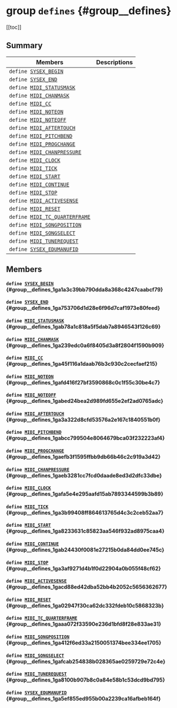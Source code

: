 # group `defines` {#group__defines}

[[toc]]

## Summary

 Members                        | Descriptions                                
--------------------------------|---------------------------------------------
`define `[`SYSEX_BEGIN`](#group__defines_1ga1a3c39bb790dda8a368c4247caabcf79)            | 
`define `[`SYSEX_END`](#group__defines_1ga753706d1d28e6f96d7caf1973e80feed)            | 
`define `[`MIDI_STATUSMASK`](#group__defines_1gab78a1c818a5f5dab7a8946543f126c69)            | 
`define `[`MIDI_CHANMASK`](#group__defines_1ga239edc0a6f8405d3a8f2804f1590b909)            | 
`define `[`MIDI_CC`](#group__defines_1ga45f116a1daab76b3c930c2cecfaef215)            | 
`define `[`MIDI_NOTEON`](#group__defines_1gafd416f27bf3590868c0c1f55c30be4c7)            | 
`define `[`MIDI_NOTEOFF`](#group__defines_1gabed24bea2d989fd655e2ef2ad0765adc)            | 
`define `[`MIDI_AFTERTOUCH`](#group__defines_1ga3a322d8cfd53576a2e167c1840551b0f)            | 
`define `[`MIDI_PITCHBEND`](#group__defines_1gabcc799504e8064679bca03f232223af4)            | 
`define `[`MIDI_PROGCHANGE`](#group__defines_1gaefb3f1595ffbb9db66b46c2c919a3d42)            | 
`define `[`MIDI_CHANPRESSURE`](#group__defines_1gaeb3281cc7fcd0daade8ed3d2dfc33dbe)            | 
`define `[`MIDI_CLOCK`](#group__defines_1gafa5e4e295aafd15ab7893344599b3b89)            | 
`define `[`MIDI_TICK`](#group__defines_1ga3b99408ff864613765d4c3c2ceb52aa7)            | 
`define `[`MIDI_START`](#group__defines_1ga8233631c85823aa546f932ad8975caa4)            | 
`define `[`MIDI_CONTINUE`](#group__defines_1gab24430f0081e27215b0da84dd0ee745c)            | 
`define `[`MIDI_STOP`](#group__defines_1ga3af9271d4b1f0d22904a0b055f48cf62)            | 
`define `[`MIDI_ACTIVESENSE`](#group__defines_1gacd88ed42dba52bb4b2052c5656362677)            | 
`define `[`MIDI_RESET`](#group__defines_1ga02947f30ca62dc332fdeb10c5868323b)            | 
`define `[`MIDI_TC_QUARTERFRAME`](#group__defines_1gaaa072f33590e236d1bfd8f28e833ae31)            | 
`define `[`MIDI_SONGPOSITION`](#group__defines_1ga412f6ed33a2150051374bee334ee1705)            | 
`define `[`MIDI_SONGSELECT`](#group__defines_1gafcab254838b028365ae0259729e72c4e)            | 
`define `[`MIDI_TUNEREQUEST`](#group__defines_1ga8100b907b8c0a84e58b1c53dcd9bd795)            | 
`define `[`SYSEX_EDUMANUFID`](#group__defines_1ga5ef855ed955b00a2239ca16afbeb164f)            | 

## Members

#### `define `[`SYSEX_BEGIN`](#group__defines_1ga1a3c39bb790dda8a368c4247caabcf79) {#group__defines_1ga1a3c39bb790dda8a368c4247caabcf79}

#### `define `[`SYSEX_END`](#group__defines_1ga753706d1d28e6f96d7caf1973e80feed) {#group__defines_1ga753706d1d28e6f96d7caf1973e80feed}

#### `define `[`MIDI_STATUSMASK`](#group__defines_1gab78a1c818a5f5dab7a8946543f126c69) {#group__defines_1gab78a1c818a5f5dab7a8946543f126c69}

#### `define `[`MIDI_CHANMASK`](#group__defines_1ga239edc0a6f8405d3a8f2804f1590b909) {#group__defines_1ga239edc0a6f8405d3a8f2804f1590b909}

#### `define `[`MIDI_CC`](#group__defines_1ga45f116a1daab76b3c930c2cecfaef215) {#group__defines_1ga45f116a1daab76b3c930c2cecfaef215}

#### `define `[`MIDI_NOTEON`](#group__defines_1gafd416f27bf3590868c0c1f55c30be4c7) {#group__defines_1gafd416f27bf3590868c0c1f55c30be4c7}

#### `define `[`MIDI_NOTEOFF`](#group__defines_1gabed24bea2d989fd655e2ef2ad0765adc) {#group__defines_1gabed24bea2d989fd655e2ef2ad0765adc}

#### `define `[`MIDI_AFTERTOUCH`](#group__defines_1ga3a322d8cfd53576a2e167c1840551b0f) {#group__defines_1ga3a322d8cfd53576a2e167c1840551b0f}

#### `define `[`MIDI_PITCHBEND`](#group__defines_1gabcc799504e8064679bca03f232223af4) {#group__defines_1gabcc799504e8064679bca03f232223af4}

#### `define `[`MIDI_PROGCHANGE`](#group__defines_1gaefb3f1595ffbb9db66b46c2c919a3d42) {#group__defines_1gaefb3f1595ffbb9db66b46c2c919a3d42}

#### `define `[`MIDI_CHANPRESSURE`](#group__defines_1gaeb3281cc7fcd0daade8ed3d2dfc33dbe) {#group__defines_1gaeb3281cc7fcd0daade8ed3d2dfc33dbe}

#### `define `[`MIDI_CLOCK`](#group__defines_1gafa5e4e295aafd15ab7893344599b3b89) {#group__defines_1gafa5e4e295aafd15ab7893344599b3b89}

#### `define `[`MIDI_TICK`](#group__defines_1ga3b99408ff864613765d4c3c2ceb52aa7) {#group__defines_1ga3b99408ff864613765d4c3c2ceb52aa7}

#### `define `[`MIDI_START`](#group__defines_1ga8233631c85823aa546f932ad8975caa4) {#group__defines_1ga8233631c85823aa546f932ad8975caa4}

#### `define `[`MIDI_CONTINUE`](#group__defines_1gab24430f0081e27215b0da84dd0ee745c) {#group__defines_1gab24430f0081e27215b0da84dd0ee745c}

#### `define `[`MIDI_STOP`](#group__defines_1ga3af9271d4b1f0d22904a0b055f48cf62) {#group__defines_1ga3af9271d4b1f0d22904a0b055f48cf62}

#### `define `[`MIDI_ACTIVESENSE`](#group__defines_1gacd88ed42dba52bb4b2052c5656362677) {#group__defines_1gacd88ed42dba52bb4b2052c5656362677}

#### `define `[`MIDI_RESET`](#group__defines_1ga02947f30ca62dc332fdeb10c5868323b) {#group__defines_1ga02947f30ca62dc332fdeb10c5868323b}

#### `define `[`MIDI_TC_QUARTERFRAME`](#group__defines_1gaaa072f33590e236d1bfd8f28e833ae31) {#group__defines_1gaaa072f33590e236d1bfd8f28e833ae31}

#### `define `[`MIDI_SONGPOSITION`](#group__defines_1ga412f6ed33a2150051374bee334ee1705) {#group__defines_1ga412f6ed33a2150051374bee334ee1705}

#### `define `[`MIDI_SONGSELECT`](#group__defines_1gafcab254838b028365ae0259729e72c4e) {#group__defines_1gafcab254838b028365ae0259729e72c4e}

#### `define `[`MIDI_TUNEREQUEST`](#group__defines_1ga8100b907b8c0a84e58b1c53dcd9bd795) {#group__defines_1ga8100b907b8c0a84e58b1c53dcd9bd795}

#### `define `[`SYSEX_EDUMANUFID`](#group__defines_1ga5ef855ed955b00a2239ca16afbeb164f) {#group__defines_1ga5ef855ed955b00a2239ca16afbeb164f}

